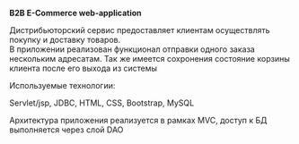 <b>B2B E-Commerce web-application</b>

Дистрибьюторский сервис предоставляет клиентам осуществлять покупку и доставку товаров.<br/>
В приложении реализован функционал отправки одного заказа нескольким адресатам. 
Так же имеется сохронения состояние корзины клиента после его выхода из системы<br>
<p>Используемые технологии:</p>
Servlet/jsp, JDBC, HTML, CSS, Bootstrap, MySQL

Архитектура приложения реализуется в рамках MVC, доступ к БД выполняется через слой DAO
